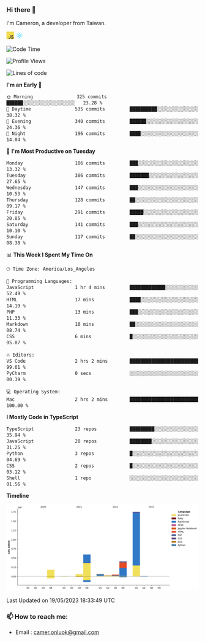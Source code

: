 ### Hi there 👋

I'm Cameron, a developer from Taiwan.


<code><img height="20" src="https://raw.githubusercontent.com/github/explore/80688e429a7d4ef2fca1e82350fe8e3517d3494d/topics/javascript/javascript.png"></code>
<code><img height="20" src="https://raw.githubusercontent.com/github/explore/80688e429a7d4ef2fca1e82350fe8e3517d3494d/topics/react/react.png"></code>



<!--START_SECTION:waka-->
![Code Time](http://img.shields.io/badge/Code%20Time-833%20hrs%201%20min-blue)

![Profile Views](http://img.shields.io/badge/Profile%20Views-0-blue)

![Lines of code](https://img.shields.io/badge/From%20Hello%20World%20I%27ve%20Written-3.1%20million%20lines%20of%20code-blue)

**I'm an Early 🐤** 

```text
🌞 Morning                325 commits         ██████░░░░░░░░░░░░░░░░░░░   23.28 % 
🌆 Daytime                535 commits         ██████████░░░░░░░░░░░░░░░   38.32 % 
🌃 Evening                340 commits         ██████░░░░░░░░░░░░░░░░░░░   24.36 % 
🌙 Night                  196 commits         ████░░░░░░░░░░░░░░░░░░░░░   14.04 % 
```
📅 **I'm Most Productive on Tuesday** 

```text
Monday                   186 commits         ███░░░░░░░░░░░░░░░░░░░░░░   13.32 % 
Tuesday                  386 commits         ███████░░░░░░░░░░░░░░░░░░   27.65 % 
Wednesday                147 commits         ███░░░░░░░░░░░░░░░░░░░░░░   10.53 % 
Thursday                 128 commits         ██░░░░░░░░░░░░░░░░░░░░░░░   09.17 % 
Friday                   291 commits         █████░░░░░░░░░░░░░░░░░░░░   20.85 % 
Saturday                 141 commits         ███░░░░░░░░░░░░░░░░░░░░░░   10.10 % 
Sunday                   117 commits         ██░░░░░░░░░░░░░░░░░░░░░░░   08.38 % 
```


📊 **This Week I Spent My Time On** 

```text
🕑︎ Time Zone: America/Los_Angeles

💬 Programming Languages: 
JavaScript               1 hr 4 mins         █████████████░░░░░░░░░░░░   52.49 % 
HTML                     17 mins             ████░░░░░░░░░░░░░░░░░░░░░   14.19 % 
PHP                      13 mins             ███░░░░░░░░░░░░░░░░░░░░░░   11.33 % 
Markdown                 10 mins             ██░░░░░░░░░░░░░░░░░░░░░░░   08.74 % 
CSS                      6 mins              █░░░░░░░░░░░░░░░░░░░░░░░░   05.07 % 

🔥 Editors: 
VS Code                  2 hrs 2 mins        █████████████████████████   99.61 % 
PyCharm                  0 secs              ░░░░░░░░░░░░░░░░░░░░░░░░░   00.39 % 

💻 Operating System: 
Mac                      2 hrs 2 mins        █████████████████████████   100.00 % 
```

**I Mostly Code in TypeScript** 

```text
TypeScript               23 repos            █████████░░░░░░░░░░░░░░░░   35.94 % 
JavaScript               20 repos            ████████░░░░░░░░░░░░░░░░░   31.25 % 
Python                   3 repos             █░░░░░░░░░░░░░░░░░░░░░░░░   04.69 % 
CSS                      2 repos             █░░░░░░░░░░░░░░░░░░░░░░░░   03.12 % 
Shell                    1 repo              ░░░░░░░░░░░░░░░░░░░░░░░░░   01.56 % 
```



**Timeline**

![Lines of Code chart](https://raw.githubusercontent.com/camer0nluo/camer0nluo/main/assets/bar_graph.png)


 Last Updated on 19/05/2023 18:33:49 UTC
<!--END_SECTION:waka-->

### 📫 How to reach me:
- Email : camer.onluok@gmail.com
